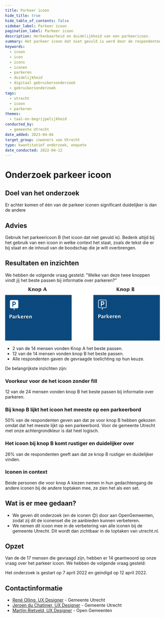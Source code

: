 ```yaml
---
title: Parkeer icoon
hide_title: true
hide_table_of_contents: false
sidebar_label: Parkeer icoon
pagination_label: Parkeer icoon
description: Herkenbaarheid en duidelijkheid van een parkeericoon.
summary: Het parkeer icoon dat niet gevuld is werd door de respondenten als de meest duidelijke ervaren.
keywords:
  - icoon
  - icon
  - icons
  - iconen
  - parkeren
  - duidelijkheid
  - digitaal gebruikersonderzoek
  - gebruikersonderzoek
tags:
  - utrecht
  - icoon
  - parkeren
themes:
  - taal-en-begrijpelijkheid
conducted_by:
  - gemeente Utrecht
date_added: 2023-04-04
target_group: inwoners van Utrecht
type: kwantitatief onderzoek, enquete
date_conducted: 2022-04-12
---
```


<!-- @license CC0-1.0 -->

# Onderzoek parkeer icoon

## Doel van het onderzoek

Er achter komen of één van de parkeer iconen significant duidelijker is dan de andere

## Advies

Gebruik het parkeericoon B (het icoon dat niet gevuld is). Bedenk altijd bij het gebruik van een icoon in welke context het staat, zoals de tekst die er bij staat en de inhoud van de boodschap die je wilt overbrengen.

## Resultaten en inzichten

We hebben de volgende vraag gesteld: "Welke van deze twee knoppen vindt jij het beste passen bij informatie over parkeren?”

![de twee parkeer iconen](https://raw.githubusercontent.com/nl-design-system/gebruikersonderzoeken/assets/utrecht-parkeer-icoon.png)

- 2 van de 14 mensen vonden Knop A het beste passen.
- 12 van de 14 mensen vonden knop B het beste passen.
- Alle respondenten gaven de gevraagde toelichting op hun keuze.

De belangrijkste inzichten zijn:

### Voorkeur voor de het icoon zonder fill

12 van de 24 mensen vonden knop B het beste passen bij informatie over parkeren.

### Bij knop B lijkt het icoon het meeste op een parkeerbord

50% van de respondenten geven aan dat ze voor knop B hebben gekozen omdat dat het meeste lijkt op een parkeerbord. Voor de gemeente Utrecht met onze achtergrondkleur is dat heel logisch.

### Het icoon bij knop B komt rustiger en duidelijker over

26% van de respondenten geeft aan dat ze knop B rustiger en duidelijker vinden.

### Iconen in context

Beide personen die voor knop A kiezen nemen in hun gedachtengang de andere iconen bij de andere toptaken mee, ze zien het als een set.

## Wat is er mee gedaan?

- We geven dit onderzoek (en de iconen 😊) door aan OpenGemeenten, zodat zij dit de iconenset die ze aanbieden kunnen verbeteren.
- We nemen dit icoon mee in de verbetering van alle iconen bij de gemeente Utrecht. Dit wordt dan zichtbaar in de toptaken van utrecht.nl.

## Opzet

Van de de 17 mensen die gevraagd zijn, hebben er 14 geantwoord op onze vraag over het parkeer icoon. We hebben de volgende vraag gesteld:

Het onderzoek is gestart op 7 april 2022 en geindigd op 12 april 2022.

## Contactinformatie

- [René Olling, UX Designer](mailto:r.olling@utrecht.nl) - Gemeente Utrecht
- [Jeroen du Chatinier, UX Designer](mailto:j.du.chatinier@utrecht.nl) - Gemeente Utrecht
- [Martijn Rietveld, UX Designer](mailto:martijn@opengemeenten.nl) - Open Gemeenten
